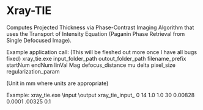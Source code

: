 Xray-TIE
========

Computes Projected Thickness via Phase-Contrast Imaging Algorithm that uses the Transport of Intensity Equation (Paganin Phase Retrieval from Single Defocused Image).

Example application call: (This will be fleshed out more once I have all bugs fixed)
xray_tie.exe input_folder_path outout_folder_path filename_prefix startNum endNum IinVal Mag defocus_distance mu delta pixel_size regularization_param

(Unit in mm where units are appropriate)

Example:
xray_tie.exe <Path to this folder>\input <Path to this folder>\output xray_tie_input_ 0 14 1.0 1.0 30 0.00828 0.0001 .00325 0.1
